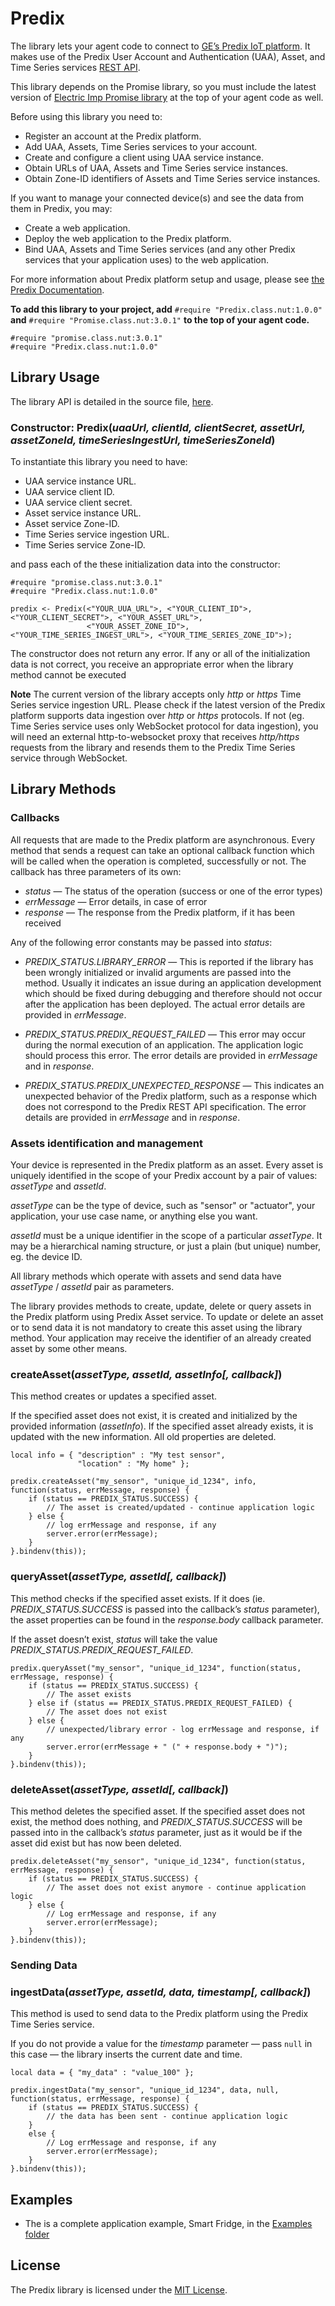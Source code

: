# Predix

The library lets your agent code to connect to [GE’s Predix IoT platform](https://www.predix.io). It makes use of the Predix User Account and Authentication (UAA), Asset, and Time Series services [REST API](https://www.predix.io/api).

This library depends on the Promise library, so you must include the latest version of [Electric Imp Promise library](https://github.com/electricimp/Promise) at the top of your agent code as well.

Before using this library you need to:
- Register an account at the Predix platform.
- Add UAA, Assets, Time Series services to your account.
- Create and configure a client using UAA service instance.
- Obtain URLs of UAA, Assets and Time Series service instances.
- Obtain Zone-ID identifiers of Assets and Time Series service instances.

If you want to manage your connected device(s) and see the data from them in Predix, you may:
- Create a web application.
- Deploy the web application to the Predix platform.
- Bind UAA, Assets and Time Series services (and any other Predix services that your application uses) to the web application.

For more information about Predix platform setup and usage, please see [the Predix Documentation](https://www.predix.io/docs).

**To add this library to your project, add** `#require "Predix.class.nut:1.0.0"` **and** `#require "Promise.class.nut:3.0.1"` **to the top of your agent code.**

```squirrel
#require "promise.class.nut:3.0.1"
#require "Predix.class.nut:1.0.0"
```

## Library Usage

The library API is detailed in the source file, [here](./Predix.class.nut).

### Constructor: Predix(*uaaUrl, clientId, clientSecret, assetUrl, assetZoneId, timeSeriesIngestUrl, timeSeriesZoneId*)

To instantiate this library you need to have:
- UAA service instance URL.
- UAA service client ID.
- UAA service client secret.
- Asset service instance URL.
- Asset service Zone-ID.
- Time Series service ingestion URL.
- Time Series service Zone-ID.

and pass each of the these initialization data into the constructor:

```squirrel
#require "promise.class.nut:3.0.1"
#require "Predix.class.nut:1.0.0"

predix <- Predix(<"YOUR_UUA_URL">, <"YOUR_CLIENT_ID">, <"YOUR_CLIENT_SECRET">, <"YOUR_ASSET_URL">, 
                 <"YOUR_ASSET_ZONE_ID">, <"YOUR_TIME_SERIES_INGEST_URL">, <"YOUR_TIME_SERIES_ZONE_ID">);
```

The constructor does not return any error. If any or all of the initialization data is not correct, you receive an appropriate error when the library method cannot be executed

**Note** The current version of the library accepts only *http* or *https* Time Series service ingestion URL. Please check if the latest version of the Predix platform supports data ingestion over *http* or *https* protocols. If not (eg. Time Series service uses only WebSocket protocol for data ingestion), you will need an external http-to-websocket proxy that receives *http/https* requests from the library and resends them to the Predix Time Series service through WebSocket.

## Library Methods

### Callbacks

All requests that are made to the Predix platform are asynchronous. Every method that sends a request can take an optional callback function which will be called when the operation is completed, successfully or not. The callback has three parameters of its own:

- *status* &mdash; The status of the operation (success or one of the error types)
- *errMessage* &mdash; Error details, in case of error
- *response* &mdash; The response from the Predix platform, if it has been received

Any of the following error constants may be passed into *status*:

- *PREDIX_STATUS.LIBRARY_ERROR* &mdash; This is reported if the library has been wrongly initialized or invalid arguments are passed into the method. Usually it indicates an issue during an application development which should be fixed during debugging and therefore should not occur after the application has been deployed. The actual error details are provided in *errMessage*.

- *PREDIX_STATUS.PREDIX_REQUEST_FAILED* &mdash; This error may occur during the normal execution of an application. The application logic should process this error. The error details are provided in *errMessage* and in *response*.

- *PREDIX_STATUS.PREDIX_UNEXPECTED_RESPONSE* &mdash; This indicates an unexpected behavior of the Predix platform, such as a response which does not correspond to the Predix REST API specification. The error details are provided in *errMessage* and in *response*.

### Assets identification and management

Your device is represented in the Predix platform as an asset. Every asset is uniquely identified in the scope of your Predix account by a pair of values: *assetType* and *assetId*. 

*assetType* can be the type of device, such as "sensor" or "actuator", your application, your use case name, or anything else you want.

*assetId* must be a unique identifier in the scope of a particular *assetType*. It may be a hierarchical naming structure, or just a plain (but unique) number, eg. the device ID.

All library methods which operate with assets and send data have *assetType* / *assetId* pair as parameters.

The library provides methods to create, update, delete or query assets in the Predix platform using Predix Asset service. To update or delete an asset or to send data it is not mandatory to create this asset using the library method. Your application may receive the identifier of an already created asset by some other means.

### createAsset(*assetType, assetId, assetInfo[, callback]*)

This method creates or updates a specified asset.

If the specified asset does not exist, it is created and initialized by the provided information (*assetInfo*). If the specified asset already exists, it is updated with the new information. All old properties are deleted.

```squirrel
local info = { "description" : "My test sensor",
               "location" : "My home" };

predix.createAsset("my_sensor", "unique_id_1234", info, function(status, errMessage, response) {
    if (status == PREDIX_STATUS.SUCCESS) {
        // The asset is created/updated - continue application logic
    } else {
        // log errMessage and response, if any
        server.error(errMessage);
    }
}.bindenv(this));
```

### queryAsset(*assetType, assetId[, callback]*)

This method checks if the specified asset exists. If it does (ie. *PREDIX_STATUS.SUCCESS* is passed into the callback’s *status* parameter), the asset properties can be found in the *response.body* callback parameter.

If the asset doesn’t exist, *status* will take the value *PREDIX_STATUS.PREDIX_REQUEST_FAILED*.

```squirrel
predix.queryAsset("my_sensor", "unique_id_1234", function(status, errMessage, response) {
    if (status == PREDIX_STATUS.SUCCESS) {
        // The asset exists
    } else if (status == PREDIX_STATUS.PREDIX_REQUEST_FAILED) {
        // The asset does not exist
    } else {
        // unexpected/library error - log errMessage and response, if any
        server.error(errMessage + " (" + response.body + ")");
    }
}.bindenv(this));
```

### deleteAsset(*assetType, assetId[, callback]*)

This method deletes the specified asset. If the specified asset does not exist, the method does nothing, and *PREDIX_STATUS.SUCCESS* will be passed into in the callback’s *status* parameter, just as it would be if the asset did exist but has now been deleted.

```squirrel
predix.deleteAsset("my_sensor", "unique_id_1234", function(status, errMessage, response) {
    if (status == PREDIX_STATUS.SUCCESS) {
        // The asset does not exist anymore - continue application logic
    } else {
        // Log errMessage and response, if any
        server.error(errMessage);
    }
}.bindenv(this));
```

### Sending Data

### ingestData(*assetType, assetId, data, timestamp[, callback]*)

This method is used to send data to the Predix platform using the Predix Time Series service.

If you do not provide a value for the *timestamp* parameter &mdash; pass `null` in this case &mdash; the library inserts the current date and time.

```squirrel
local data = { "my_data" : "value_100" };

predix.ingestData("my_sensor", "unique_id_1234", data, null, function(status, errMessage, response) {
    if (status == PREDIX_STATUS.SUCCESS) {
        // the data has been sent - continue application logic
    }
    else {
        // Log errMessage and response, if any
        server.error(errMessage);
    }
}.bindenv(this));
```

## Examples

- The is a complete application example, Smart Fridge, in the [Examples folder](./Examples)

## License

The Predix library is licensed under the [MIT License](./LICENSE).
